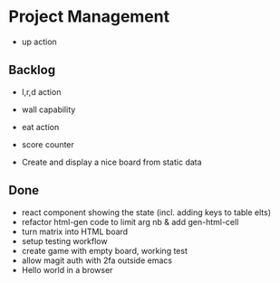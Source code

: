 # Project Management
- up action

## Backlog
- l,r,d action
- wall capability
- eat action
- score counter

- Create and display a nice board from static data

## Done
- react component showing the state (incl. adding keys to table elts)
- refactor html-gen code to limit arg nb & add gen-html-cell
- turn matrix into HTML board
- setup testing workflow
- create game with empty board, working test
- allow magit auth with 2fa outside emacs
- Hello world in a browser

